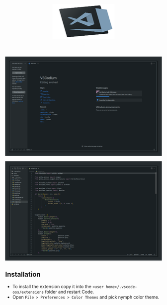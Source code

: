 <div align="center">
  <img src="assets/icon.svg" alt="Logo" width="200p" height="112">
  <br/>
  <h3 align="center"A clean dark theme for vscode-oss based myagko's theme</h3>
</div>
 
<br/>
<p align="center">
  <img src="assets/sc1.png">
</p>

<p align="center">
  <img src="assets/sc2.png">
</p>

## Installation

* To install the extension copy it into the `<user home>/.vscode-oss/extensions` folder and restart Code.
* Open `File > Preferences > Color Themes` and pick nymph color theme.
